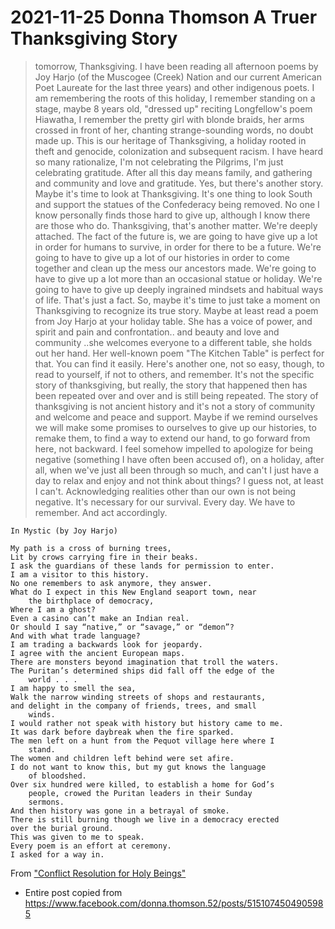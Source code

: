 # 2021-11-25 Donna Thomson A Truer Thanksgiving Story

> tomorrow, Thanksgiving. I have been reading all afternoon poems by Joy Harjo (of the Muscogee (Creek) Nation and our current American Poet Laureate for the last three years) and other indigenous poets. I am remembering the roots of this holiday, I remember standing on a stage, maybe 8 years old, "dressed up" reciting Longfellow's poem Hiawatha, I remember the pretty girl with blonde braids, her arms crossed in front of her, chanting strange-sounding words, no doubt made up. This is our heritage of Thanksgiving, a holiday rooted in theft and genocide, colonization and subsequent racism. I have heard so many rationalize, I'm not celebrating the Pilgrims, I'm just celebrating gratitude. After all this day means family, and gathering and community and love and gratitude. Yes, but there's another story. Maybe it's time to look at Thanksgiving. It's one thing to look South and support the statues of the Confederacy being removed. No one I know personally finds those hard to give up, although I know there are those who do. Thanksgiving, that's another matter. We're deeply attached. The fact of the future is, we are going to have give up a lot in order for humans to survive, in order for there to be a future. We're going to have to give up a lot of our histories in order to come together and clean up the mess our ancestors made. We're going to have to give up a lot more than an occasional statue or holiday. We're going to have to give up deeply ingrained mindsets and habitual ways of life. That's just a fact. So, maybe it's time to just take a moment on Thanksgiving to recognize its true story. Maybe at least read a poem from Joy Harjo at your holiday table. She has a voice of power, and spirit and pain and confrontation.. and beauty and love and community ..she welcomes everyone to a different table, she holds out her hand. Her well-known poem "The Kitchen Table" is perfect for that. You can find it easily. Here's another one, not so easy, though, to read to yourself, if not to others, and remember. It's not the specific story of thanksgiving, but really, the story that happened then has been repeated over and over and is still being repeated. The story of thanksgiving is not ancient history and it's not a story of community and welcome and peace and support. Maybe if we remind ourselves we will make some promises to ourselves to give up our histories, to remake them, to find a way to extend our hand, to go forward from here, not backward. I feel somehow impelled to apologize for being negative (something I have often been accused of), on a holiday, after all, when we've just all been through so much, and can't I just have a day to relax and enjoy and not think about things? I guess not, at least I can't. Acknowledging realities other than our own is not being negative. It's necessary for our survival. Every day. We have to remember. And act accordingly.


    In Mystic (by Joy Harjo)

    My path is a cross of burning trees,
    Lit by crows carrying fire in their beaks.
    I ask the guardians of these lands for permission to enter.
    I am a visitor to this history.
    No one remembers to ask anymore, they answer.
    What do I expect in this New England seaport town, near
        the birthplace of democracy,
    Where I am a ghost?
    Even a casino can’t make an Indian real.
    Or should I say “native,” or “savage,” or “demon”?
    And with what trade language?
    I am trading a backwards look for jeopardy.
    I agree with the ancient European maps.
    There are monsters beyond imagination that troll the waters.
    The Puritan’s determined ships did fall off the edge of the
        world . . .
    I am happy to smell the sea,
    Walk the narrow winding streets of shops and restaurants,
    and delight in the company of friends, trees, and small
        winds.
    I would rather not speak with history but history came to me.
    It was dark before daybreak when the fire sparked.
    The men left on a hunt from the Pequot village here where I
        stand.
    The women and children left behind were set afire.
    I do not want to know this, but my gut knows the language
        of bloodshed.
    Over six hundred were killed, to establish a home for God’s
        people, crowed the Puritan leaders in their Sunday 
    	sermons.
    And then history was gone in a betrayal of smoke.
    There is still burning though we live in a democracy erected
    over the burial ground.
    This was given to me to speak.
    Every poem is an effort at ceremony.
    I asked for a way in.
    
From ["Conflict Resolution for Holy Beings"](http://www.worldcat.org/oclc/1220909436)

- Entire post copied from <https://www.facebook.com/donna.thomson.52/posts/5151074504905985>
